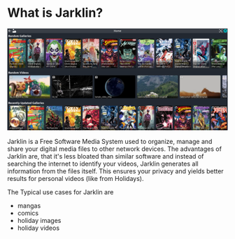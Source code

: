 # What is Jarklin?

![](../assets/homepage-partial.webp)

Jarklin is a Free Software Media System used to organize, manage and share your digital media files to other network devices.
The advantages of Jarklin are, that it's less bloated than similar software and instead of searching the internet to identify your videos, Jarklin generates all information from the files itself.
This ensures your privacy and yields better results for personal videos (like from Holidays).

The Typical use cases for Jarklin are
- mangas
- comics
- holiday images
- holiday videos
